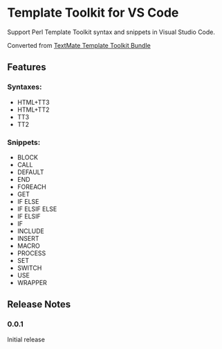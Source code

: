 # Template Toolkit for VS Code

Support Perl Template Toolkit syntax and snippets in Visual Studio Code.

Converted from [TextMate Template Toolkit Bundle](https://github.com/textmate/perl-template-toolkit.tmbundle)

## Features
### Syntaxes:
- HTML+TT3
- HTML+TT2
- TT3
- TT2
### Snippets:
- BLOCK
- CALL
- DEFAULT
- END
- FOREACH
- GET
- IF ELSE
- IF ELSIF ELSE
- IF ELSIF
- IF
- INCLUDE
- INSERT
- MACRO
- PROCESS
- SET
- SWITCH
- USE
- WRAPPER

## Release Notes

### 0.0.1

Initial release
